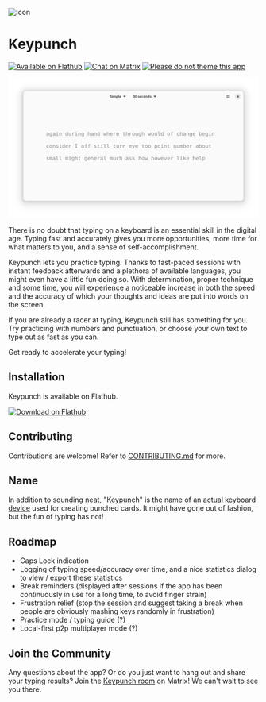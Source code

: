 ![icon](/data/icons/dev.bragefuglseth.Keypunch.svg)

# Keypunch

[![Available on Flathub](https://img.shields.io/flathub/downloads/dev.bragefuglseth.Keypunch?logo=flathub&labelColor=77767b&color=4a90d9)](https://flathub.org/apps/dev.bragefuglseth.Fretboard)
[![Chat on Matrix](https://img.shields.io/badge/chat-%23keypunch%3Agnome.org-mediumorchid?style=flat&logo=matrix)](https://matrix.to/#/#keypunch:gnome.org)
[![Please do not theme this app](https://stopthemingmy.app/badge.svg)](https://stopthemingmy.app)

![screenshot](/data/screenshots/2-ready.png)

There is no doubt that typing on a keyboard is an essential skill in the digital age. Typing fast and accurately gives you more opportunities, more time for what matters to you, and a sense of self-accomplishment.

Keypunch lets you practice typing. Thanks to fast-paced sessions with instant feedback afterwards and a plethora of available languages, you might even have a little fun doing so. With determination, proper technique and some time, you will experience a noticeable increase in both the speed and the accuracy of which your thoughts and ideas are put into words on the screen.

If you are already a racer at typing, Keypunch still has something for you. Try practicing with numbers and punctuation, or choose your own text to type out as fast as you can.

Get ready to accelerate your typing!

## Installation

Keypunch is available on Flathub.

[<img width="240" alt="Download on Flathub" src="https://dl.flathub.org/assets/badges/flathub-badge-en.png"/>](https://flathub.org/apps/dev.bragefuglseth.Keypunch)

## Contributing

Contributions are welcome! Refer to [CONTRIBUTING.md](CONTRIBUTING.md) for more.

## Name

In addition to sounding neat, "Keypunch" is the name of an [actual keyboard device](https://en.wikipedia.org/wiki/Keypunch) used for creating punched cards. It might have gone out of fashion, but the fun of typing has not!

## Roadmap

- Caps Lock indication
- Logging of typing speed/accuracy over time, and a nice statistics dialog 
  to view / export these statistics
- Break reminders (displayed after sessions if the app has been continuously 
  in use for a long time, to avoid finger strain)
- Frustration relief (stop the session and suggest taking a break when people 
  are obviously mashing keys randomly in frustration)
- Practice mode / typing guide (?)
- Local-first p2p multiplayer mode (?)

## Join the Community

Any questions about the app? Or do you just want to hang out and share your typing results? Join the [Keypunch room](https://matrix.to/#/#keypunch:gnome.org) on Matrix! We can't wait to see you there.

